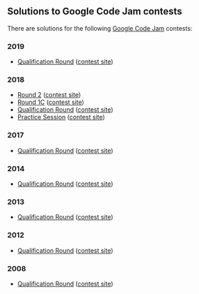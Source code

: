## Solutions to Google Code Jam contests

There are solutions for the following [Google Code Jam](https://codejam.withgoogle.com/codejam/) contests:

### 2019

- [Qualification Round](2019-qualification/README.md)
  ([contest site](https://codingcompetitions.withgoogle.com/codejam/round/0000000000051705))

### 2018

* [Round 2](2018-round-2) ([contest site](https://codejam.withgoogle.com/2018/challenges/0000000000007706/dashboard))
* [Round 1C](2018-round-1c) ([contest site](https://codejam.withgoogle.com/2018/challenges/0000000000007765/dashboard))
* [Qualification Round](2018-qualification) ([contest site](https://codejam.withgoogle.com/2018/challenges/00000000000000cb/dashboard))
* [Practice Session](2018-practice) ([contest site](https://codejam.withgoogle.com/2018/challenges/0000000000000130/dashboard))

### 2017

* [Qualification Round](2017-qualification)
  ([contest site](https://code.google.com/codejam/contest/3264486/dashboard))

### 2014

* [Qualification Round](2014-qualification)
  ([contest site](https://code.google.com/codejam/contest/2974486/dashboard))

### 2013

* [Qualification Round](2013-qualification)
  ([contest site](https://code.google.com/codejam/contest/2270488/dashboard))

### 2012

* [Qualification Round](2012-qualification)
  ([contest site](https://code.google.com/codejam/contest/1460488/dashboard))

### 2008

* [Qualification Round](2008-qualification/README.md)
  ([contest site](https://code.google.com/codejam/contest/32013/dashboard))
